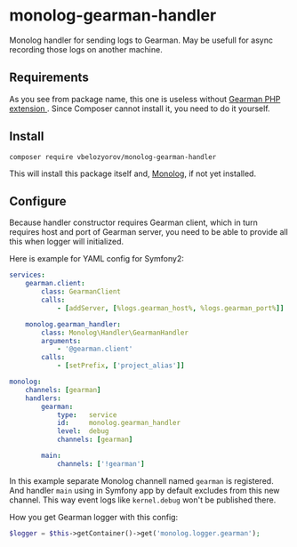 # monolog-gearman-handler
Monolog handler for sending logs to Gearman. May be usefull for async recording those logs on another machine.

## Requirements
As you see from package name, this one is useless without [ Gearman PHP extension ](http://php.net/manual/ru/book.gearman.php).
Since Composer cannot install it, you need to do it yourself.

## Install
```shell
composer require vbelozyorov/monolog-gearman-handler
```
This will install this package itself and, [Monolog](https://packagist.org/packages/monolog/monolog), if not yet installed.

## Configure
Because handler constructor requires Gearman client, which in turn requires host and port of Gearman server, you need to be able
to provide all this when logger will initialized.

Here is example for YAML config for Symfony2:
```yml
services:
    gearman.client:
        class: GearmanClient
        calls:
            - [addServer, [%logs.gearman_host%, %logs.gearman_port%]]

    monolog.gearman_handler:
        class: Monolog\Handler\GearmanHandler
        arguments:
            - '@gearman.client'
        calls:
            - [setPrefix, ['project_alias']]

monolog:
    channels: [gearman]
    handlers:
        gearman:
            type:   service
            id:     monolog.gearman_handler
            level:  debug
            channels: [gearman]

        main:
            channels: ['!gearman']
```

In this example separate Monolog channell named `gearman` is registered. And handler `main` using in Symfony app by default
excludes from this new channel. This way event logs like `kernel.debug` won't be published there.

How you get Gearman logger with this config:
```php
$logger = $this->getContainer()->get('monolog.logger.gearman');
```
